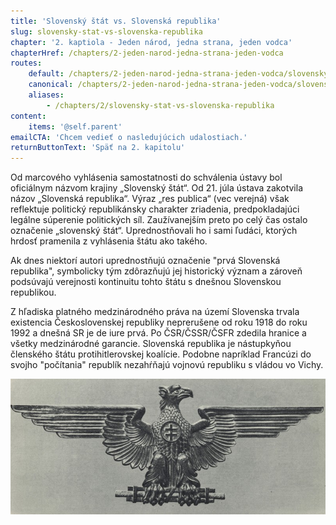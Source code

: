 ```yaml
---
title: 'Slovenský štát vs. Slovenská republika'
slug: slovensky-stat-vs-slovenska-republika
chapter: '2. kaptiola - Jeden národ, jedna strana, jeden vodca'
chapterHref: /chapters/2-jeden-narod-jedna-strana-jeden-vodca
routes:
    default: /chapters/2-jeden-narod-jedna-strana-jeden-vodca/slovensky-stat-vs-slovenska-republika
    canonical: /chapters/2-jeden-narod-jedna-strana-jeden-vodca/slovensky-stat-vs-slovenska-republika
    aliases:
        - /chapters/2/slovensky-stat-vs-slovenska-republika
content:
    items: '@self.parent'
emailCTA: 'Chcem vedieť o nasledujúcich udalostiach.'
returnButtonText: 'Späť na 2. kapitolu'
---
```


<span class="drop-cap">O</span>d marcového vyhlásenia samostatnosti do schválenia ústavy bol oficiálnym názvom krajiny „Slovenský štát“. Od 21. júla ústava zakotvila názov „Slovenská republika“. Výraz „res publica“ (vec verejná) však reflektuje politický republikánsky charakter zriadenia, predpokladajúci legálne súperenie politických síl. Zaužívanejším preto po celý čas ostalo označenie „slovenský štát“. Uprednostňovali ho i sami ľudáci, ktorých hrdosť pramenila z vyhlásenia štátu ako takého.

Ak dnes niektorí autori uprednostňujú označenie "prvá Slovenská republika", symbolicky tým zdôrazňujú jej historický význam a zároveň podsúvajú verejnosti kontinuitu tohto štátu s dnešnou Slovenskou republikou.

Z hľadiska platného medzinárodného práva na území Slovenska trvala existencia Československej republiky neprerušene od roku 1918 do roku 1992 a dnešná SR je de iure prvá. Po ČSR/ČSSR/ČSFR zdedila hranice a všetky medzinárodné garancie. Slovenská republika je nástupkyňou členského štátu protihitlerovskej koalície. Podobne napríklad Francúzi do svojho "počítania" republík nezahŕňajú vojnovú republiku s vládou vo Vichy.

[![Ladislav Majerský - Reliéf pre sieň Snemu SR. 1939. Časopis Nové Slovensko](SVK_TMP.127.jpeg "Ladislav Majerský - Reliéf pre sieň Snemu SR")](http://www.webumenia.sk/dielo/SVK:TMP.127)